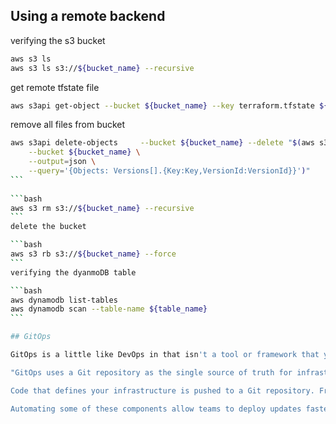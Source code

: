 
## Using a remote backend
verifying the s3 bucket

```bash
aws s3 ls
aws s3 ls s3://${bucket_name} --recursive
```
get remote tfstate file

```bash
aws s3api get-object --bucket ${bucket_name} --key terraform.tfstate ${output_file}
```
remove all files from bucket
````bash
aws s3api delete-objects     --bucket ${bucket_name} --delete "$(aws s3api list-object-versions \
    --bucket ${bucket_name} \
    --output=json \
    --query='{Objects: Versions[].{Key:Key,VersionId:VersionId}}')"
```
  
```bash
aws s3 rm s3://${bucket_name} --recursive
``` 
delete the bucket

```bash
aws s3 rb s3://${bucket_name} --force
```
verifying the dyanmoDB table

```bash
aws dynamodb list-tables
aws dynamodb scan --table-name ${table_name}
```

## GitOps

GitOps is a little like DevOps in that isn't a tool or framework that you can add to your projects.

"GitOps uses a Git repository as the single source of truth for infrastructure definitions." - GitLab docs

Code that defines your infrastructure is pushed to a Git repository. From there merge or pull requests are used to trigger a CI/CD pipeline that will provision your infrastructure. Your CI/CD pipeline could be a service like Spacelift, or GitHub actions... The tools you use often depends on your needs and personal preferences of your development team. 

Automating some of these components allow teams to deploy updates faster and experiment with new features. In theory when you have a working pipeline it is relatively easy to create a new branch that would allow you to try out a new feature in an isolated environment.

